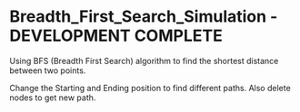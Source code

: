 # Breadth_First_Search_Simulation - DEVELOPMENT COMPLETE
Using BFS (Breadth First Search) algorithm to find the shortest distance between two points.

Change the Starting and Ending position to find different paths. Also delete nodes to get new path.
